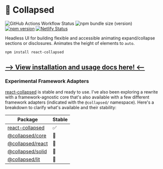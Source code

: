 # 🙈 Collapsed

![GitHub Actions Workflow Status](https://img.shields.io/github/actions/workflow/status/roginfarrer/collapsed/main.yml)
![npm bundle size (version)][minzipped-badge]
[![npm version][npm-badge]][npm-version]
[![Netlify Status](https://api.netlify.com/api/v1/badges/5a5b0e80-d15e-4983-976d-37fe6bdada7a/deploy-status)](https://app.netlify.com/sites/react-collapsed/deploys)

Headless UI for building flexible and accessible animating expand/collapse sections or disclosures. Animates the height of elements to `auto`.

```bash
npm install react-collapsed
```

## [—> View installation and usage docs here! <—](/packages/react-collapsed)

### Experimental Framework Adapters

[react-collapsed][react-collapsed] is stable and ready to use. I've also been exploring a rewrite with a framework-agnostic core that's also available with a few different framework adapters (indicated with the `@collapsed/` namespace). Here's a breakdown to clarify what's available and their stability:

| Package                            | Stable |
| ---------------------------------- | ------ |
| [react-collapsed][react-collapsed] | ✅     |
| [@collapsed/core](packages/core)   | 🚧     |
| [@collapsed/react](packages/react) | 🚧     |
| [@collapsed/solid](packages/solid) | 🚧     |
| [@collapsed/lit](packages/lit)     | 🚧     |

[react-collapsed]: /packages/react-collapsed
[minzipped-badge]: https://img.shields.io/bundlephobia/minzip/react-collapsed/latest
[npm-badge]: http://img.shields.io/npm/v/react-collapsed.svg?style=flat
[npm-version]: https://npmjs.org/package/react-collapsed "View this project on npm"
[netlify]: https://app.netlify.com/sites/react-collapsed/deploys
[netlify-badge]: https://api.netlify.com/api/v1/badges/4d285ffc-aa4f-4d32-8549-eb58e00dd2d1/deploy-status
